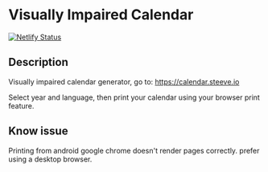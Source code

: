 # Visually Impaired Calendar

[![Netlify Status](https://api.netlify.com/api/v1/badges/aee45672-0821-430b-a0f2-58156c1fa7f8/deploy-status)](https://app.netlify.com/sites/musing-chandrasekhar-1d7f78/deploys)

## Description

Visually impaired calendar generator, go to: https://calendar.steeve.io 

Select year and language, then print your calendar using your browser print feature.


## Know issue

Printing from android google chrome doesn't render pages correctly. prefer using a desktop browser.
